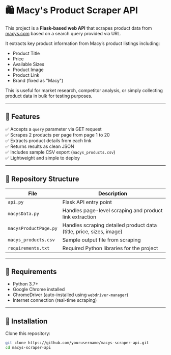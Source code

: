 # 🛍 Macy's Product Scraper API

This project is a **Flask-based web API** that scrapes product data from [macys.com](https://www.macys.com) based on a search query provided via URL.

It extracts key product information from Macy’s product listings including:

- Product Title  
- Price  
- Available Sizes  
- Product Image  
- Product Link  
- Brand (fixed as "Macy")

This is useful for market research, competitor analysis, or simply collecting product data in bulk for testing purposes.

---

## 🚀 Features

✅ Accepts a `query` parameter via GET request  
✅ Scrapes 2 products per page from page 1 to 20  
✅ Extracts product details from each link  
✅ Returns results as clean JSON  
✅ Includes sample CSV export (`macys_products.csv`)  
✅ Lightweight and simple to deploy

---

## 📁 Repository Structure

| File | Description |
|------|-------------|
| `api.py` | Flask API entry point |
| `macysData.py` | Handles page-level scraping and product link extraction |
| `macysProductPage.py` | Handles scraping detailed product data (title, price, sizes, image) |
| `macys_products.csv` | Sample output file from scraping |
| `requirements.txt` | Required Python libraries for the project |

---

## 🧰 Requirements

- Python 3.7+
- Google Chrome installed
- ChromeDriver (auto-installed using `webdriver-manager`)
- Internet connection (real-time scraping)

---

## 🔧 Installation

Clone this repository:

```bash
git clone https://github.com/yourusername/macys-scraper-api.git
cd macys-scraper-api
